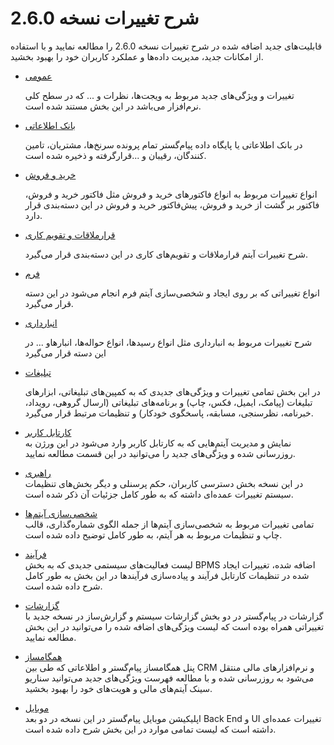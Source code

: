 
# شرح تغییرات نسخه 2.6.0


قابلیت‌های جدید اضافه شده در شرح تغییرات نسخه 2.6.0 را مطالعه نمایید و با استفاده از امکانات جدید، مدیریت داده‌ها و عملکرد کاربران خود را بهبود بخشید. 

- [عمومی](https://github.com/1stco/PayamGostarDocs/blob/master/releasenote/2.6.0/General.md)

    تغییرات و ویژگی‌های جدید مربوط به ویجت‌ها، نظرات و ... که در سطح کلی نرم‌افزار می‌باشد در این بخش مستند شده است.

- [بانک اطلاعاتی](https://github.com/1stco/PayamGostarDocs/blob/master/releasenote/2.6.0/InformationBank.md)

    در بانک اطلاعاتی یا پایگاه داده پیام‌گستر تمام پرونده سرنخ‌ها، مشتریان، تامین کنندگان، رقیبان و ...قرارگرفته و ذخیره شده است.

- [خرید و فروش](https://github.com/1stco/PayamGostarDocs/blob/master/releasenote/2.6.0/BuySalesWarehouse/BuySalesWarehouse.md)

    انواع تغییرات مربوط به انواع فاکتورهای خرید و فروش مثل فاکتور خرید و فروش، فاکتور بر گشت از خرید و فروش، پیش‌فاکتور خرید و فروش در این دسته‌بندی قرار دارد.

- [قرارملاقات و تقویم کاری](https://github.com/1stco/PayamGostarDocs/blob/master/releasenote/2.6.0/apointment.md)

    شرح تغییرات آیتم قرارملاقات‌ و تقویم‌های کاری در این دسته‌بندی قرار می‌گیرد. 

- [فرم](https://github.com/1stco/PayamGostarDocs/blob/master/releasenote/2.6.0/Forms.md)

    انواع تغییراتی که بر روی ایجاد و شخصی‌سازی آیتم فرم انجام می‌شود در این دسته قرار می‌گیرد.

- [انبارداری](https://help.payamgostar.com/docs/Releasenotes/%D8%A7%D9%86%D8%A8%D8%A7%D8%B1%D8%AF%D8%A7%D8%B1%DB%8C_di1e4f104e-f8ec-4eee-959e-dd1efab0338e)

    شرح تغییرات مربوط به انبارداری مثل انواع رسیدها، انواع حواله‌ها، انبارهاو ... در این دسته قرار می‌گیرد

- [تبلیغات](https://github.com/1stco/PayamGostarDocs/blob/master/releasenote/2.6.0/Advertising.md)

    در این بخش تمامی تغییرات و ویژگی‌های جدیدی که به کمپین‌های تبلیغاتی، ابزارهای تبلیغات (پیامک، ایمیل، فکس، چاپ) و برنامه‌های تبلیغاتی (ارسال گروهی، رویداد، خبرنامه، نظرسنجی، مسابقه، پاسخگوی خودکار) و تنظیمات مرتبط قرار می‌گیرد.

- [کارتابل کاربر](https://github.com/1stco/PayamGostarDocs/blob/master/releasenote/2.6.0/usercartable/usercartable.md)    
    نمایش و مدیریت آیتم‌هایی که به کارتابل کاربر وارد می‌شود در این ورژن به روزرسانی شده و ویژگی‌های جدید را می‌توانید در این قسمت مطالعه نمایید.

- [راهبری](https://github.com/1stco/PayamGostarDocs/blob/master/releasenote/2.6.0/Leadership/Leadership.md)    
    در این نسخه بخش دسترسی کاربران، حکم پرسنلی و دیگر بخش‌های تنظیمات سیستم تغییرات عمده‌ای داشته که به طور کامل جزئیات آن ذکر شده است.

- [شخصی‌سازی آیتم‌ها](https://github.com/1stco/PayamGostarDocs/blob/master/releasenote/2.6.0/CustomizeItems/CustomizeItems.md)    
    تمامی تغییرات مربوط به شخصی‌سازی آیتم‌ها از جمله الگوی شماره‌گذاری، قالب چاپ و تنظیمات مربوط به هر آیتم، به طور کامل توضیح داده شده است.

- [فرآیند](https://github.com/1stco/PayamGostarDocs/blob/master/releasenote/2.6.0/BPM.md)    
    لیست فعالیت‌های سیستمی جدیدی که به بخش BPMS اضافه شده، تغییرات ایجاد شده در تنظیمات کارتابل فرآیند و پیاده‌سازی فرآیندها در این بخش به طور کامل شرح داده شده است.

- [گزارشات](https://github.com/1stco/PayamGostarDocs/blob/master/releasenote/2.6.0/Reports/Reports.md)    
    گزارشات در پیام‌گستر در دو بخش گزارشات سیستم و گزارش‌ساز در نسخه جدید با تغییراتی همراه بوده است که لیست ویژگی‌های اضافه شده را می‌توانید در این بخش مطالعه نمایید.

- [همگامساز](https://github.com/1stco/PayamGostarDocs/blob/master/releasenote/2.6.0/Sync.md)    
    پنل همگامساز پیام‌گستر و اطلاعاتی که طی بین CRM و نرم‌افزارهای مالی منتقل می‌شود به روزرسانی شده و با مطالعه فهرست ویژگی‌های جدید می‌توانید سناریو سینک آیتم‌های مالی و هویت‌های خود را بهبود بخشید.

- [موبایل](https://github.com/1stco/PayamGostarDocs/blob/master/releasenote/2.6.0/MobileApp.md)    
    اپلیکیشن موبایل پیام‌گستر در این نسخه در دو بعد Back End و UI تغییرات عمده‌ای داشته است که لیست تمامی موارد در این بخش شرح داده شده است.
